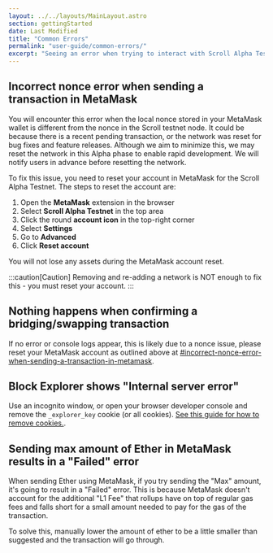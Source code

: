 ```yaml
---
layout: ../../layouts/MainLayout.astro
section: gettingStarted
date: Last Modified
title: "Common Errors"
permalink: "user-guide/common-errors/"
excerpt: "Seeing an error when trying to interact with Scroll Alpha Testnet? Here are some common configuration errors and how to quickly fix them."
---
```


## Incorrect nonce error when sending a transaction in MetaMask

You will encounter this error when the local nonce stored in your MetaMask wallet is different from the nonce in the Scroll testnet node. It could be because there is a recent pending transaction, or the network was reset for bug fixes and feature releases. Although we aim to minimize this, we may reset the network in this Alpha phase to enable rapid development. We will notify users in advance before resetting the network.

To fix this issue, you need to reset your account in MetaMask for the Scroll Alpha Testnet. The steps to reset the account are:

1. Open the **MetaMask** extension in the browser
2. Select **Scroll Alpha Testnet** in the top area
3. Click the round **account icon** in the top-right corner
4. Select **Settings**
5. Go to **Advanced**
6. Click **Reset account**

You will not lose any assets during the MetaMask account reset.

:::caution[Caution]
Removing and re-adding a network is NOT enough to fix this - you must reset your account.
:::

## Nothing happens when confirming a bridging/swapping transaction

If no error or console logs appear, this is likely due to a nonce issue, please reset your MetaMask account as outlined above at [#incorrect-nonce-error-when-sending-a-transaction-in-metamask](#incorrect-nonce-error-when-sending-a-transaction-in-metamask).

## Block Explorer shows "Internal server error"

Use an incognito window, or open your browser developer console and remove the `_explorer_key` cookie (or all cookies). [See this guide for how to remove cookies.](https://www.contentstack.com/docs/developers/how-to-guides/clear-caches-and-cookies-in-different-browsers/).

## Sending max amount of Ether in MetaMask results in a "Failed" error

When sending Ether using MetaMask, if you try sending the "Max" amount, it's going to result in a "Failed" error. This is because MetaMask doesn't account for the additional "L1 Fee" that rollups have on top of regular gas fees and falls short for a small amount needed to pay for the gas of the transaction.

To solve this, manually lower the amount of ether to be a little smaller than suggested and the transaction will go through.
